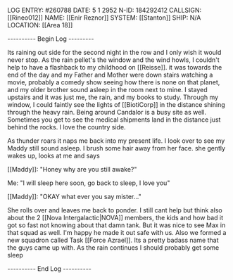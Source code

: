 LOG ENTRY: #260788
DATE: 5 1 2952
N-ID: 184292412
CALLSIGN: [[Rineo012]]
NAME: [[Enir Reznor]]
SYSTEM: [[Stanton]]
SHIP: N/A
LOCATION: [[Area 18]]

  

---------- Begin Log ---------

Its raining out side for the second night in the row and I only wish it would never stop. As the rain pellet's the window and the wind howls, I couldn't help to have a flashback to my childhood on [[Reisse]]. it was towards the end of the day and my Father and Mother were down stairs watching a movie, probably a comedy show seeing how there is none on that planet, and my older brother sound asleep in the room next to mine. I stayed upstairs and it was just me, the rain, and my books to study. Through my window, I could faintly see the lights of [[BiotiCorp]] in the distance shining through the heavy rain. Being around Candalor is a busy site as well. Sometimes you get to see the medical shipments land in the distance just behind the rocks. I love the country side.  

As thunder roars it naps me back into my present life. I look over to see my Maddy still sound asleep. I brush some hair away from her face. she gently wakes up, looks at me and says

[[Maddy]]: "Honey why are you still awake?"

Me: "I will sleep here soon, go back to sleep, I love you"

[[Maddy]]: "OKAY what ever you say mister..."  

She rolls over and leaves me back to ponder. I still cant help but think also about the 2 [[Nova Intergalactic|NOVA]] members, the kids and how bad it got so fast not knowing about that damn tank. But it was nice to see Max in that squad as well. I'm happy he made it out safe with us. Also we formed a new squadron called Task [[Force Azrael]]. Its a pretty badass name that the guys came up with. As the rain continues I should probably get some sleep  

---------- End Log ----------
